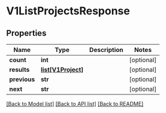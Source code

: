# V1ListProjectsResponse


## Properties
Name | Type | Description | Notes
------------ | ------------- | ------------- | -------------
**count** | **int** |  | [optional] 
**results** | [**list[V1Project]**](V1Project.md) |  | [optional] 
**previous** | **str** |  | [optional] 
**next** | **str** |  | [optional] 

[[Back to Model list]](../README.md#documentation-for-models) [[Back to API list]](../README.md#documentation-for-api-endpoints) [[Back to README]](../README.md)


